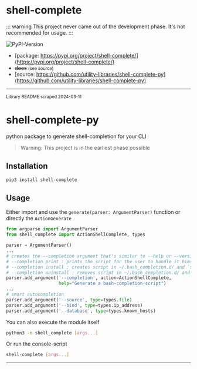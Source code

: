 # shell-complete

::: warning
This project never came out of the development phase.
It's not recommended for usage.
:::

![PyPI-Version](https://img.shields.io/pypi/v/shell-complete)

- [package: https://pypi.org/project/shell-complete/](https://pypi.org/project/shell-complete/)
- ~~docs~~ <small>(see source)</small>
- [source: https://github.com/utility-libraries/shell-complete-py](https://github.com/utility-libraries/shell-complete-py)

---

<small>Library README scraped 2024-03-11</small>

# shell-complete-py
python package to generate shell-completion for your CLI

> Warning: This project is in the earliest phase possible

## Installation

```bash
pip3 install shell-complete
```

## Usage

Either import and use the `generate(parser: ArgumentParser)` function or directly the `ActionGenerate`

```python
from argparse import ArgumentParser
from shell_complete import ActionShellComplete, types

parser = ArgumentParser()
...
# creates the --completion argument that's similar to --help or --version
# --completion print : prints the script for the user to handle it himself
# --completion install : creates script in ~/.bash_completion.d/ and `source <script>` in ~/.bashrc
# --completion uninstall : removes script in ~/.bash_completion.d/ and `source <script>` in ~/.bashrc
parser.add_argument('--completion', action=ActionShellComplete,
                    help="Generate a bash-completion-script")
...
# smart autocompletion
parser.add_argument('--source', type=types.file)
parser.add_argument('--bind', type=types.ip_address)
parser.add_argument('--database', type=types.known_hosts)
```

You can also execute the module itself

```bash
python3 -m shell_complete [args...]
```

Or run the console-script

```bash
shell-complete [args...]
```

---
